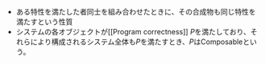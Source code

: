 - ある特性を満たした者同士を組み合わせたときに、その合成物も同じ特性を満たすという性質
- システムの各オブジェクトが[[Program correctness]] $P$を満たしており、それらにより構成されるシステム全体も$P$を満たすとき、$P$はComposableという。
